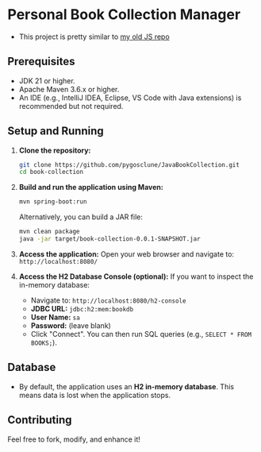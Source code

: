 # Personal Book Collection Manager
*  This project is pretty similar to [my old JS repo](https://github.com/pygosclune/js-library-page) 
## Prerequisites

*   JDK 21 or higher.
*   Apache Maven 3.6.x or higher.
*   An IDE (e.g., IntelliJ IDEA, Eclipse, VS Code with Java extensions) is recommended but not required.

## Setup and Running

1.  **Clone the repository:**
    ```bash
    git clone https://github.com/pygosclune/JavaBookCollection.git
    cd book-collection
    ```

2.  **Build and run the application using Maven:**
    ```bash
    mvn spring-boot:run
    ```
    Alternatively, you can build a JAR file:
    ```bash
    mvn clean package
    java -jar target/book-collection-0.0.1-SNAPSHOT.jar
    ```

3.  **Access the application:**
    Open your web browser and navigate to:
    `http://localhost:8080/`

4.  **Access the H2 Database Console (optional):**
    If you want to inspect the in-memory database:
    *   Navigate to: `http://localhost:8080/h2-console`
    *   **JDBC URL:** `jdbc:h2:mem:bookdb`
    *   **User Name:** `sa`
    *   **Password:** (leave blank)
    *   Click "Connect". You can then run SQL queries (e.g., `SELECT * FROM BOOKS;`).

## Database
*   By default, the application uses an **H2 in-memory database**. This means data is lost when the application stops.

## Contributing

Feel free to fork, modify, and enhance it!
